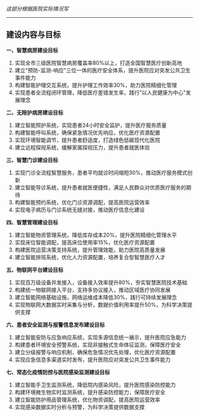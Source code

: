 

*这部分根据医院实际情况写*

----

## 建设内容与目标

**一、智慧病房建设目标**

1. 实现全市三级医院智慧病房覆盖率80%以上，打造全国智慧医疗创新高地
2. 建立"预防-监测-响应"三位一体的医疗安全体系，提升医院应对突发公共卫生事件能力
3. 构建智能护理交互系统，提升护理工作效率30%，助力医院精细化管理
4. 实现患者全流程闭环管理，降低医疗差错发生率，践行"以人民健康为中心"发展理念

**二、无陪护病房建设目标**

1. 建立智能照护系统，实现患者24小时安全监护，提升医疗服务质量
2. 构建智能呼叫系统，确保紧急情况优先响应，优化医疗资源配置
3. 实现环境智能调节，提升患者舒适度，打造绿色低碳现代化医院
4. 建立远程探视系统，缓解家属探视压力，提升患者就医体验

**三、智慧门诊建设目标**

1. 实现门诊全流程智慧服务，患者平均就诊时间缩短30%，推动医疗服务模式创新
2. 建立智能导诊系统，提升患者就医便捷性，满足人民群众对优质医疗服务的期待
3. 构建智能预约系统，优化门诊资源调配，提高医院运营效率
4. 实现电子病历与门诊系统无缝对接，推动医疗信息化建设

**四、智慧管理建设目标**

1. 建立智能物资管理系统，降低库存成本20%，提升医院精细化管理水平
2. 实现床位智能调配，提高床位使用率15%，优化医疗资源配置
3. 构建医院运营决策支持系统，提升管理效能，助力医院高质量发展
4. 建立智能排班系统，优化人力资源配置，培养复合型智慧医疗人才

**五、物联网平台建设目标**

1. 实现百万级设备并发接入，设备接入效率提升80%，夯实智慧医院技术基础
2. 构建统一物联网接入平台，支持多协议接入，推动区域医疗协同发展
3. 建立智能网络基础设施，网络运维成本降低30%，践行可持续发展理念
4. 实现物联网大数据实时采集与分析，数据价值利用率提升50%，为科学决策提供支撑

**六、患者安全监测与报警信息发布建设目标**

1. 建立智能安防与应急响应系统，实现多源信息统一展示，提升医院应急能力
2. 构建患者环境安全预警系统，实现非接触式生命体征监测，保障医疗安全
3. 建立分级报警与响应机制，确保危急情况优先处理，优化医疗资源配置
4. 实现应急信息多渠道实时发布，提升医院应对突发公共卫生事件能力

**七、常态化疫情防控与医院感染监测建设目标**

1. 建立智能手卫生监测系统，降低院内感染风险，提升医院感染防控能力
2. 构建环境微生物实时监测系统，提升感染防控能力，保障医疗安全
3. 建立智能防护用品管理系统，优化物资调配，提高医院运营效率
4. 实现感染数据实时分析与预警，为科学决策提供数据支撑